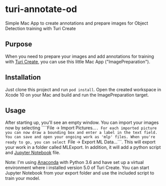 # turi-annotate-od
Simple Mac App to create annotations and prepare images for Object Detection training with Turi Create

Purpose
--------------

When you need to prepare your images and add annotations for training with [Turi Create](https://github.com/apple/turicreate), you can use this little Mac App ("ImagePreparation").

## Installation

Just clone this project and run ```pod install```.
Open the created workspace in Xcode 10 on your Mac and build and run the ImagePreparation target.

## Usage

After starting up, you'll see an empty window. You can import your images now by selecting ````File -> Import Pictures...```.
For each imported picture you can now draw a bounding box and enter a label in the text field. You can save and open your ongoing work
as 'mlp' files. When you're ready to go, you can select ```File -> Export ML Data...```. 
This will export your work in a folder called MLExport. In addition, it will add a python script and [Jupyter Notebook](http://jupyter.org) file.

Note: I'm using [Anaconda](https://www.anaconda.com) with Python 3.6 and have set up a virtual environment where i installed version 5.0 of Turi Create. You can 
start Jupyter Notebook from your export folder and use the included script to train your model.

